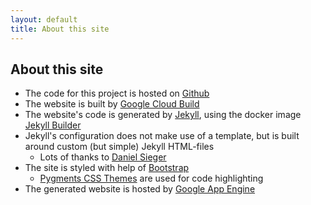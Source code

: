 ```yaml
---
layout: default
title: About this site
---
```


## About this site

- The code for this project is hosted on [Github](https://github.com/)
- The website is built by [Google Cloud Build](https://cloud.google.com/build)
- The website's code is generated by [Jekyll](https://jekyllrb.com/), using the docker image [Jekyll Builder](https://hub.docker.com/r/jekyll/builder)
- Jekyll's configuration does not make use of a template, but is built around custom (but simple) Jekyll HTML-files
    - Lots of thanks to [Daniel Sieger](https://www.danielsieger.com/blog/2019/01/12/creating-jekyll-bootstrap-template.html)
- The site is styled with help of [Bootstrap](https://getbootstrap.com/)
    - [Pygments CSS Themes](http://jwarby.github.io/jekyll-pygments-themes/languages/ruby.html) are used for code highlighting
- The generated website is hosted by [Google App Engine](https://cloud.google.com/appengine)
